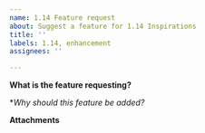 ```yaml
---
name: 1.14 Feature request
about: Suggest a feature for 1.14 Inspirations
title: ''
labels: 1.14, enhancement
assignees: ''

---
```


<!--Do not type between these brackets: <>, that text will not be shown in the final issue-->
**What is the feature requesting?**
<!--Describe the feature you would like in detail-->


**Why should this feature be added?*
<!-- Describe why you want this feature and why it fits in Inspirations.-->


**Attachments**
<!--Add any screenshots relevant to your issue-->
